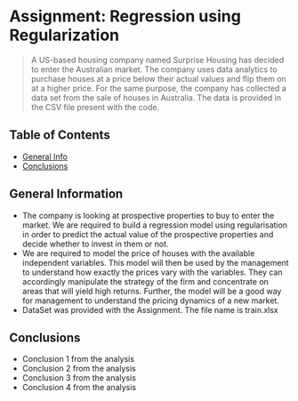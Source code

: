 # Assignment: Regression using Regularization
> A US-based housing company named Surprise Housing has decided to enter the Australian market. The company uses data analytics to purchase houses at a price below their actual values and flip them on at a higher price. For the same purpose, the company has collected a data set from the sale of houses in Australia. The data is provided in the CSV file present with the code.

## Table of Contents
* [General Info](#general-information)
* [Conclusions](#conclusions)

<!-- You can include any other section that is pertinent to your problem -->

## General Information
- The company is looking at prospective properties to buy to enter the market. We are required to build a regression model using regularisation in order to predict the actual value of the prospective properties and decide whether to invest in them or not.
- We are required to model the price of houses with the available independent variables. This model will then be used by the management to understand how exactly the prices vary with the variables. They can accordingly manipulate the strategy of the firm and concentrate on areas that will yield high returns. Further, the model will be a good way for management to understand the pricing dynamics of a new market.
- DataSet was provided with the Assignment. The file name is train.xlsx


## Conclusions
- Conclusion 1 from the analysis
- Conclusion 2 from the analysis
- Conclusion 3 from the analysis
- Conclusion 4 from the analysis
